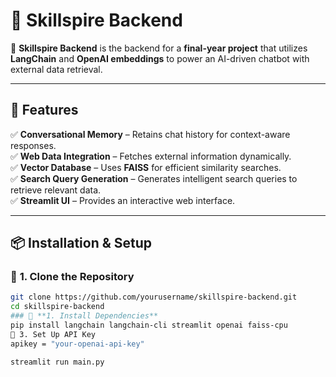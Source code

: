 # 🚀 Skillspire Backend  

🌟 **Skillspire Backend** is the backend for a **final-year project** that utilizes **LangChain** and **OpenAI embeddings** to power an AI-driven chatbot with external data retrieval.  

---

## 📌 **Features**
✅ **Conversational Memory** – Retains chat history for context-aware responses.  
✅ **Web Data Integration** – Fetches external information dynamically.  
✅ **Vector Database** – Uses **FAISS** for efficient similarity searches.  
✅ **Search Query Generation** – Generates intelligent search queries to retrieve relevant data.  
✅ **Streamlit UI** – Provides an interactive web interface.  

---

## 📦 **Installation & Setup**
### 🔹 **1. Clone the Repository**
```bash
git clone https://github.com/yourusername/skillspire-backend.git
cd skillspire-backend
### 🔹 **1. Install Dependencies**
pip install langchain langchain-cli streamlit openai faiss-cpu
🔹 3. Set Up API Key
apikey = "your-openai-api-key"

streamlit run main.py

